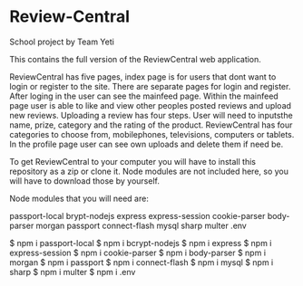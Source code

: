 # Review-Central
School project by Team Yeti


This contains the full version of the ReviewCentral web application. 

ReviewCentral has five pages, index page is for users that dont want to login or register to the site. There are separate pages for login and register. After loging in the user can see the mainfeed page. Within the mainfeed page user is able to like and view other peoples posted reviews and upload new reviews. Uploading a review has four steps. User will need to inputsthe name, prize, category and the rating of the product. ReviewCentral has four categories to choose from, mobilephones, televisions, computers or tablets. In the profile page user can see own uploads and delete them if need be.

To get ReviewCentral to your computer you will have to install this repository as a zip or clone it. Node modules are not included here, so you will have to download those by yourself.

Node modules that you will need are:

passport-local
brypt-nodejs
express
express-session
cookie-parser
body-parser
morgan
passport
connect-flash
mysql
sharp
multer
.env



$ npm i passport-local
$ npm i bcrypt-nodejs
$ npm i express
$ npm i express-session
$ npm i cookie-parser
$ npm i body-parser
$ npm i morgan
$ npm i passport
$ npm i connect-flash
$ npm i mysql
$ npm i sharp
$ npm i multer
$ npm i .env
